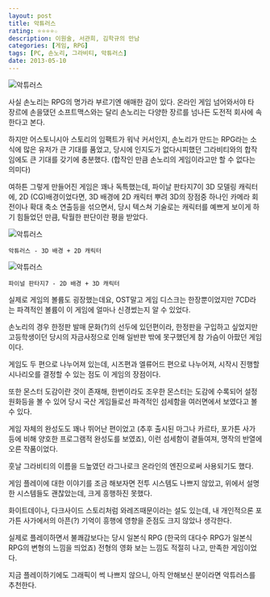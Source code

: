 ```yaml
---
layout: post
title: 악튜러스
rating: ⭐️⭐️⭐️⭐️☆
description: 이원술, 서관희, 김학규의 만남
categories: [게임, RPG]
tags: [PC, 손노리, 그라비티, 악튜러스]
date: 2013-05-10
---
```


![악튜러스](../../review/img/2013/arcturus_00.jpg)

사실 손노리는 RPG의 명가라 부르기엔 애매한 감이 있다. 온라인 게임 넘어와서야 타 장르에 손을댔던 소프트맥스와는 달리 손노리는 다양한 장르를 넘나든 도전적 회사에 속한다고 본다.

하지만 어스토니시아 스토리의 임팩트가 워낙 커서인지, 손노리가 만드는 RPG라는 소식에 많은 유저가 큰 기대를 품었고, 당시에 인지도가 없다시피했던 그라비티와의 합작임에도 큰 기대를 갖기에 충분했다. (합작인 만큼 손노리의 게임이라고만 할 수 없다는 의미다)

여하튼 그렇게 만들어진 게임은 꽤나 독특했는데, 파이날 판타지7이 3D 모델링 캐릭터에, 2D (CG)배경이었다면, 3D 배경에 2D 캐릭터 뿌려 3D의 장점중 하나인 카메라 회전이나 확대 축소 연출등을 섞으면서, 당시 텍스쳐 기술로는 캐릭터를 예쁘게 보이게 하기 힘들었던 만큼, 탁월한 판단이란 평을 받았다.

![악튜러스](../../review/img/2013/arcturus_01.jpg)

    악튜러스 - 3D 배경 + 2D 캐릭터

![악튜러스](../../review/img/2013/arcturus_02.jpg)
    
    파이널 판타지7 - 2D 배경 + 3D 캐릭터

실제로 게임의 볼륨도 굉장했는데요, OST말고 게임 디스크는 한장뿐이었지만 7CD라는 파격적인 볼륨이 이 게임에 얼마나 신경썼는지 알 수 있었다.

손노리의 경우 한정판 발매 문화(?)의 선두에 있던편이라, 한정판을 구입하고 싶었지만 고등학생이던 당시의 자금사정으로 인해 일반판 밖에 못구했던게 참 가슴이 아팠던 게임이다.

게임도 두 편으로 나누어져 있는데, 시즈편과 엘류어드 편으로 나누어져, 시작시 진행할 시나리오를 결정할 수 있는 점도 이 게임의 장점이다.

또한 몬스터 도감이란 것이 존재해, 한번이라도 조우한 몬스터는 도감에 수록되어 설정 원화등을 볼 수 있어 당시 국산 게임들로선 파격적인 섬세함을 여러면에서 보였다고 볼 수 있다.

게임 자체의 완성도도 꽤나 뛰어난 편이었고 (추후 출시된 마그나 카르타, 포가튼 사가 등에 비해 양호한 프로그램적 완성도를 보였죠), 이런 섬세함이 곁들여져, 명작의 반열에 오른 작품이었다.

훗날 그라비티의 이름을 드높였던 라그나로크 온라인의 엔진으로써 사용되기도 했다.

게임 플레이에 대한 이야기를 조금 해보자면 전투 시스템도 나쁘지 않았고, 위에서 설명한 시스템들도 괜찮았는데, 크게 흥행하진 못했다.

화이트데이나, 다크사이드 스토리처럼 와레즈때문이라는 설도 있는데, 내 개인적으론 포가튼 사가에서의 아픈(?) 기억이 흥행에 영향을 준점도 크지 않았나 생각한다.

실제로 플레이하면서 불쾌감보다는 당시 일본식 RPG (한국의 대다수 RPG가 일본식 RPG의 변형의 느낌을 띄었죠) 전형의 영화 보는 느낌도 적절히 나고, 만족한 게임이었다.

지금 플레이하기에도 그래픽이 썩 나쁘지 않으니, 아직 안해보신 분이라면 악튜러스를 추천한다.